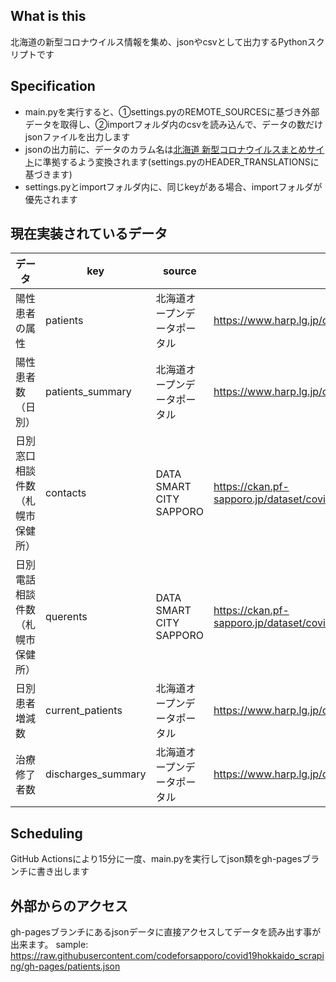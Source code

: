 ## What is this
北海道の新型コロナウイルス情報を集め、jsonやcsvとして出力するPythonスクリプトです

## Specification
- main.pyを実行すると、①settings.pyのREMOTE_SOURCESに基づき外部データを取得し、②importフォルダ内のcsvを読み込んで、データの数だけjsonファイルを出力します
- jsonの出力前に、データのカラム名は[北海道 新型コロナウイルスまとめサイト](https://github.com/codeforsapporo/covid19)に準拠するよう変換されます(settings.pyのHEADER_TRANSLATIONSに基づきます)
- settings.pyとimportフォルダ内に、同じkeyがある場合、importフォルダが優先されます

## 現在実装されているデータ
| データ |  key  |  source  | url  |
| ---- | ---- | ---- | ---- |
|  陽性患者の属性  |  patients  | 北海道オープンデータポータル |  https://www.harp.lg.jp/opendata/dataset/1369.html  |
|  陽性患者数（日別）  |  patients_summary  | 北海道オープンデータポータル |  https://www.harp.lg.jp/opendata/dataset/1369.html  |
|  日別窓口相談件数（札幌市保健所）  |  contacts  | DATA SMART CITY SAPPORO |  https://ckan.pf-sapporo.jp/dataset/covid_19_soudan  |
|  日別電話相談件数 （札幌市保健所） |  querents  | DATA SMART CITY SAPPORO |  https://ckan.pf-sapporo.jp/dataset/covid_19_soudan  |
|  日別患者増減数  |  current_patients  | 北海道オープンデータポータル |  https://www.harp.lg.jp/opendata/dataset/1369.html  |
|  治療修了者数  |  discharges_summary  | 北海道オープンデータポータル |  https://www.harp.lg.jp/opendata/dataset/1369.html  |

## Scheduling
GitHub Actionsにより15分に一度、main.pyを実行してjson類をgh-pagesブランチに書き出します

## 外部からのアクセス
gh-pagesブランチにあるjsonデータに直接アクセスしてデータを読み出す事が出来ます。
sample: https://raw.githubusercontent.com/codeforsapporo/covid19hokkaido_scraping/gh-pages/patients.json